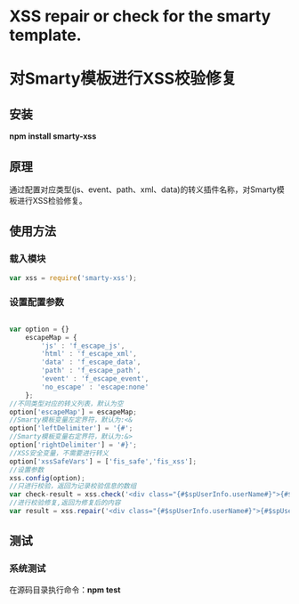 # XSS repair or check for the smarty template.

对Smarty模板进行XSS校验修复
======

## 安装

**npm install smarty-xss**


## 原理

通过配置对应类型(js、event、path、xml、data)的转义插件名称，对Smarty模板进行XSS检验修复。

## 使用方法

### 载入模块

```javascript
var xss = require('smarty-xss');
```


### 设置配置参数

```javascript

var option = {}
    escapeMap = {
        'js' : 'f_escape_js',
        'html' : 'f_escape_xml',
        'data' : 'f_escape_data',
        'path' : 'f_escape_path',
        'event' : 'f_escape_event',
        'no_escape' : 'escape:none'
    };
//不同类型对应的转义列表，默认为空
option['escapeMap'] = escapeMap;
//Smarty模板变量左定界符，默认为:<&
option['leftDelimiter'] = '{#';
//Smarty模板变量右定界符，默认为:&>
option['rightDelimiter'] = '#}';
//XSS安全变量，不需要进行转义
option['xssSafeVars'] = ['fis_safe','fis_xss'];
//设置参数
xss.config(option);
//只进行校验，返回为记录校验信息的数组
var check-result = xss.check('<div class="{#$spUserInfo.userName#}">{#$spUserInfo.city#}</div>');
//进行校验修复,返回为修复后的内容
var result = xss.repair('<div class="{#$spUserInfo.userName#}">{#$spUserInfo.city#}</div>');
```

## 测试

### 系统测试

在源码目录执行命令：**npm test**